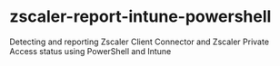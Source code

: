 # zscaler-report-intune-powershell
Detecting and reporting Zscaler Client Connector and Zscaler Private Access status using PowerShell and Intune
